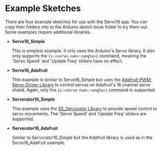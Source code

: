 Example Sketches
================

There are four example sketches for use with the Servo16 app. You can copy their folders into to the Arduino sketch book folder to try them out. Some examples require additional libraries.

  *  **Servo16_Simple**
  
  	 This is simplest example. It only uses the Arduino's Servo library. It also only supports the `{s:<servo-num>:<angle>}` command, meaning the 'Servo Speed' and 'Update Freq' sliders have no effect. 
  	 
  *  **Servo16_Adafruit**
  
  	 This example is similar to Servo16_Simple but uses the [Adafruit-PWM-Servo-Driver-Library](http://https://github.com/adafruit/Adafruit-PWM-Servo-Driver-Library) to control servos on Adafruit's 16 channel servo shield. Again, only the `{s:<servo-num>:<angle>}` command is supported.

  *  **Servorator16_Simple**
  
  	 This example uses the [SS_Servorator Library](https://github.com/solderspot/SS_Servorator.git) to provide speed control to servo movements. The 'Servo Speed' and 'Update Freq' sliders are supported. 
  	 
  *  **Servorator16_Adafruit**
  
     Similar to Servorator16_Simple but the Adafruit library is used as in the Servo16_Adafruit example.
